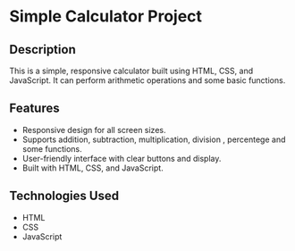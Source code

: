 # Simple Calculator Project

## Description
This is a simple, responsive calculator built using HTML, CSS, and JavaScript. It can perform  arithmetic operations and some basic functions.
## Features
- Responsive design for all screen sizes.
- Supports addition, subtraction, multiplication, division , percentege and some functions.
- User-friendly interface with clear buttons and display.
- Built with HTML, CSS, and JavaScript.

## Technologies Used
- HTML
- CSS
- JavaScript




